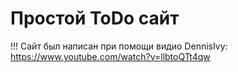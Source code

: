 # Простой ToDo сайт
!!! Сайт был написан при помощи видио DennisIvy: https://www.youtube.com/watch?v=llbtoQTt4qw
